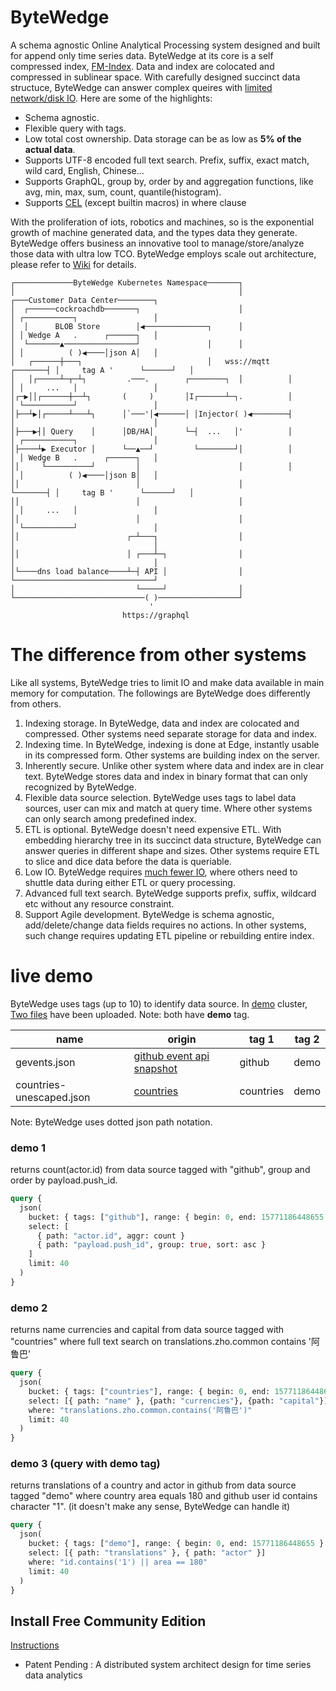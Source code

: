 # ByteWedge
A schema agnostic Online Analytical Processing system designed and built for append only time series data. ByteWedge at its core is a self compressed index, [FM-Index](https://en.wikipedia.org/wiki/FM-index). Data and index are colocated and compressed in sublinear space. With carefully designed succinct data structuce, ByteWedge can answer complex queires with [limited network/disk IO](https://github.com/bytewedge/bytewedge/wiki/A-Byte's-Life). Here are some of the highlights:

* Schema agnostic.
* Flexible query with tags. 
* Low total cost ownership. Data storage can be as low as **5% of the actual data**.
* Supports UTF-8 encoded full text search. Prefix, suffix, exact match, wild card, English, Chinese...
* Supports GraphQL, group by, order by and  aggregation functions, like avg, min, max, sum, count, quantile(histogram).
* Supports [CEL](https://opensource.google/projects/cel) (except builtin macros) in where clause

With the proliferation of iots, robotics and machines, so is the exponential growth of machine generated data, and the types data they generate. ByteWedge offers business an innovative tool to manage/store/analyze those data with ultra low TCO. ByteWedge employs scale out architecture, please refer to [Wiki](https://github.com/bytewedge/bytewedge/wiki) for details. 
```
┌─────────────ByteWedge Kubernetes Namespace───────┐                                                   
│                                                  │                  ┌───Customer Data Center────────┐
│  ┌──────cockroachdb───────┐                      │                  │ ┌───────────┐                 │
│  │      BLOB Store        │◀──────────────┐      │                  │ │ Wedge A   .      ┌──────┐   │
│  └───────▲────────────────┘               │      │                  │ │          ( )◀────│json A│   │
│   ┌──────┼───┐                            │   wss://mqtt    ┌───────┤ │     tag A '      └──────┘   │
│   │┌─────┴─┬─┴┐         .───.        ┌────────┐  │          │       │ │     ...   │                 │
│┌─▶││┌──────┼──┴┐       (     )       │I┌──────┴─┐.          │       │ └───────────┘                 │
│├──┴▶│┌─────┴───┴┐      │`───'│◀──────│ │Injector( )◀────────┤       │                               │
│├───▶┤│ Query    │      │DB/HA│       └─┤  ...   │'          │       │ ┌───────────┐                 │
│├────┴▶ Executor │      └──▲──┘         └────────┘│          │       │ │ Wedge B   .      ┌──────┐   │
││     └──────────┘         │                      │          │       │ │          ( )◀────│json B│   │
││                          │                      │          └───────┤ │     tag B '      └──────┘   │
││                          │                      │                  │ │     ...   │                 │
││                          │                      │                  │ └───────────┘                 │
││                        ┌─┴───┐                  │                  │                               │
││                        │ ┌───┴─┐                │                  │                               │
│└────dns load balance────┴─┤ API │                │                  └───────────────────────────────┘
│                           └─────┘                │                                                   
└─────────────────────────────( )──────────────────┘                                                   
                               '                                                                       
                         https://graphql
```
# The difference from other systems
Like all systems, ByteWedge tries to limit IO and make data available in main memory for computation. The followings are ByteWedge does differently from others.
1. Indexing storage. In ByteWedge, data and index are colocated and compressed. Other systems need separate storage for data and index.
2. Indexing time. In ByteWedge, indexing is done at Edge, instantly usable in its compressed form. Other systems are building index on the server.
3. Inherently secure. Unlike other system where data and index are in clear text. ByteWedge stores data and index in binary format that can only recognized by ByteWedge.
4. Flexible data source selection. ByteWedge uses tags to label data sources, user can mix and match at query time. Where other systems can only search among predefined index.
5. ETL is optional. ByteWedge doesn't need expensive ETL. With embedding hierarchy tree in its succinct data structure, ByteWedge can answer queries in different shape and sizes. Other systems require ETL to slice and dice data before the data is queriable. 
6. Low IO. ByteWedge requires [much fewer IO](https://github.com/bytewedge/bytewedge/wiki/A-Byte's-Life), where others need to shuttle data during either ETL or query processing.
7. Advanced full text search. ByteWedge supports prefix, suffix, wildcard etc without any resource constraint.
8. Support Agile development. ByteWedge is schema agnostic, add/delete/change data fields requires no actions. In other systems, such change requires updating ETL pipeline or rebuilding entire index.

# live demo
ByteWedge uses tags (up to 10) to identify data source. In [demo](http://ui.demo.bytewedge.com/) cluster, [Two files](https://github.com/bytewedge/bytewedge/tree/master/demo) have been uploaded. Note: both have **demo** tag.

| name  | origin  |  tag 1  | tag 2   |
|---|---|---|---|
| gevents.json | [github event api snapshot](https://api.github.com/events) | github | demo |   |   |
| countries-unescaped.json | [countries](https://github.com/mledoze/countries/blob/master/dist/countries-unescaped.json)|countries|demo|

Note: ByteWedge uses dotted json path notation.

### demo 1
returns count(actor.id) from data source tagged with "github", group and order by payload.push_id.
```graphql
query {
  json(
    bucket: { tags: ["github"], range: { begin: 0, end: 15771186448655 } }
    select: [
      { path: "actor.id", aggr: count }
      { path: "payload.push_id", group: true, sort: asc }
    ]
    limit: 40
  )
}
```
### demo 2
returns name currencies and capital from data source tagged with "countries" where full text search on translations.zho.common contains '阿鲁巴'
```graphql
query {
  json(
    bucket: { tags: ["countries"], range: { begin: 0, end: 15771186448655 } }
    select: [{ path: "name" }, {path: "currencies"}, {path: "capital"}]
    where: "translations.zho.common.contains('阿鲁巴')"
    limit: 40
  )
}

```
### demo 3 (query with **demo** tag)
returns translations of a country and actor in github from data source tagged "demo" where country area equals 180 and github user id contains character "1". (it doesn't make any sense, ByteWedge can handle it)
```graphql
query {
  json(
    bucket: { tags: ["demo"], range: { begin: 0, end: 15771186448655 } }
    select: [{ path: "translations" }, { path: "actor" }]
    where: "id.contains('1') || area == 180"
    limit: 40
  )
}
```

## Install Free Community Edition
[Instructions](https://github.com/bytewedge/bytewedge/tree/master/charts)

* Patent Pending : A distributed system architect design for time series data analytics
